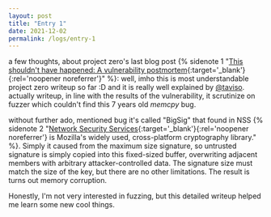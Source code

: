 ```yaml
---
layout: post
title: "Entry 1"
date: 2021-12-02
permalink: /logs/entry-1 
---
```

a few thoughts, about project zero's last blog post {% sidenote 1 "[This shouldn't have happened: A vulnerability postmortem](https://googleprojectzero.blogspot.com/2021/12/this-shouldnt-have-happened.html){:target='_blank'}{:rel='noopener noreferrer'}" %}:
well, imho this is most understandable project zero writeup so far :D and it is really well explained by [@taviso](https://twitter.com/taviso). actually writeup, in line with the results of the vulnerability, it scrutinize on fuzzer which couldn't find this 7 years old _memcpy_ bug. 

without further ado, mentioned bug it's called "BigSig" that found in NSS {% sidenote 2 "[Network Security Services](https://developer.mozilla.org/en-US/docs/Mozilla/Projects/NSS/Overview){:target='_blank'}{:rel='noopener noreferrer'} is Mozilla's widely used, cross-platform cryptography library." %}. Simply it caused from the maximum size signature, so untrusted signature is simply copied into this fixed-sized buffer, overwriting adjacent members with arbitrary attacker-controlled data. The signature size must match the size of the key, but there are no other limitations. The result is turns out memory corruption. 

Honestly, I'm not very interested in fuzzing, but this detailed writeup helped me learn some new cool things.


